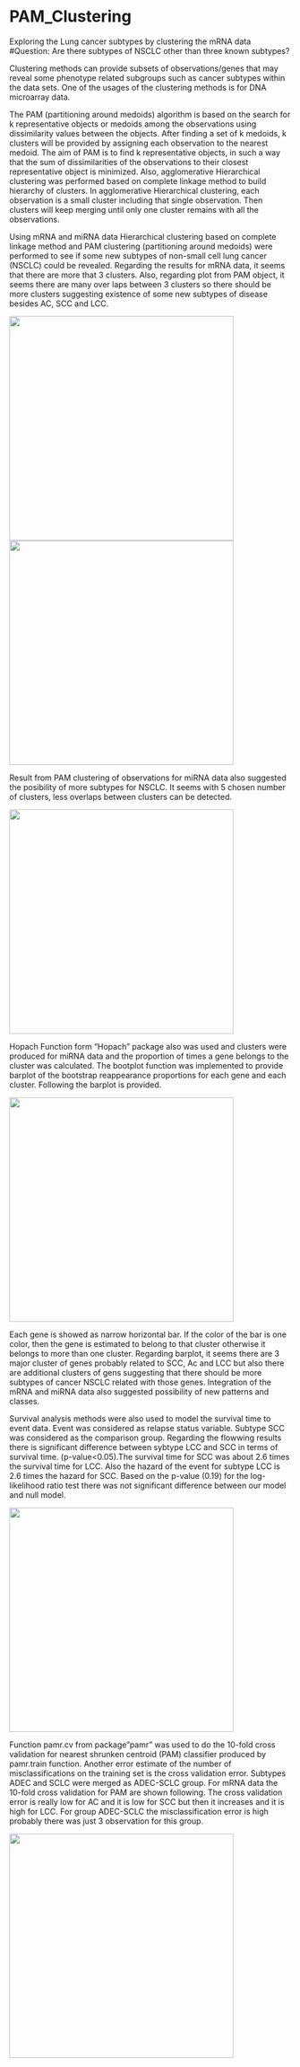 # PAM_Clustering
Exploring the Lung cancer subtypes by clustering the mRNA data
#Question: Are there subtypes of NSCLC other than three known subtypes?

Clustering methods can provide subsets of observations/genes that may reveal some phenotype related subgroups such as cancer subtypes within the data sets. One of the usages of the clustering methods is for DNA microarray data. 

The PAM (partitioning around medoids) algorithm is based on the search for k representative objects or medoids among the observations using dissimilarity values between the objects. After finding a set of k medoids, k clusters will be provided by assigning each observation to the nearest medoid. The aim of PAM is to find k representative objects, in such a way that the sum of dissimilarities of the observations to their closest representative object is minimized. Also, agglomerative Hierarchical clustering was performed based on complete linkage method to build hierarchy of clusters. In agglomerative Hierarchical clustering, each observation is a small cluster including that single observation. Then clusters will keep merging until only one cluster remains with all the observations.


Using mRNA and miRNA data Hierarchical clustering based on complete linkage method and PAM clustering (partitioning around medoids) were performed to see if some new subtypes of non-small cell lung cancer (NSCLC) could be revealed. Regarding the results for mRNA data, it seems that there are more that 3 clusters. Also, regarding plot from PAM object, it seems there are many over laps between 3 clusters so there should be more clusters suggesting existence of some new subtypes of disease besides AC, SCC and LCC. 


<img src="https://user-images.githubusercontent.com/57342758/73779066-fdd07e80-4740-11ea-86d7-cf2d888c7a93.png" width="400" height="400">


<img src="https://user-images.githubusercontent.com/57342758/73779589-cb735100-4741-11ea-937f-9bfc2903c0a3.png" width="400" height="400">

Result from PAM clustering of observations for miRNA data also suggested the posibility of more subtypes for NSCLC. It seems with 5 chosen number of clusters, less overlaps between clusters can be detected.

<img src="https://user-images.githubusercontent.com/57342758/73779537-b8f91780-4741-11ea-8641-5b29a25f438a.png" width="400" height="400">


Hopach Function form “Hopach” package also was used and clusters were produced for miRNA data and the proportion of times a gene belongs to the cluster was calculated. The bootplot function was implemented to provide barplot of the bootstrap reappearance proportions for each gene and each cluster. Following the barplot is provided. 

<img src="https://user-images.githubusercontent.com/57342758/73779672-ed6cd380-4741-11ea-953b-e46cec60f13c.png" width="400" height="400">

Each gene is showed as narrow horizontal bar. If the color of the bar is one color, then the gene is estimated to belong to that cluster otherwise it belongs to more than one cluster. Regarding barplot, it seems there are 3 major cluster of genes probably related to SCC, Ac and LCC but also there are additional clusters of gens suggesting that there should be more subtypes of cancer NSCLC related with those genes. Integration of the mRNA and miRNA data also suggested possibility of new patterns and classes. 

Survival analysis methods were also used to model the survival time to event data. Event was considered as relapse status variable. Subtype SCC was considered as the comparison group. Regarding the flowwing results there is significant difference between sybtype LCC and SCC in terms of survival time. (p-value<0.05).The survival time for SCC was about 2.6 times the survival time for LCC. Also the hazard of the event for subtype LCC is 2.6 times the hazard for SCC. Based on the p-value (0.19) for the log-likelihood ratio test there was not significant difference between our model and null model. 

<img src="https://user-images.githubusercontent.com/57342758/73781115-94526f00-4744-11ea-88f8-8541a0e7d1c8.png" width="400" height="400">


Function pamr.cv from package”pamr” was used to do the 10-fold cross validation for nearest shrunken centroid (PAM) classifier produced by pamr.train function. Another error estimate of the number of misclassifications on the training set is the cross validation error. Subtypes ADEC and SCLC were merged as ADEC-SCLC group. For mRNA data the 10-fold cross validation for PAM are shown following. The cross validation error is really low for AC and it is low for SCC but then it increases and it is high for LCC. For group ADEC-SCLC the misclassification error is high probably there was just 3 observation for this group.

<img src= "https://user-images.githubusercontent.com/57342758/73781353-eeebcb00-4744-11ea-9db9-c2b765c05591.png" width="400" height="400">

